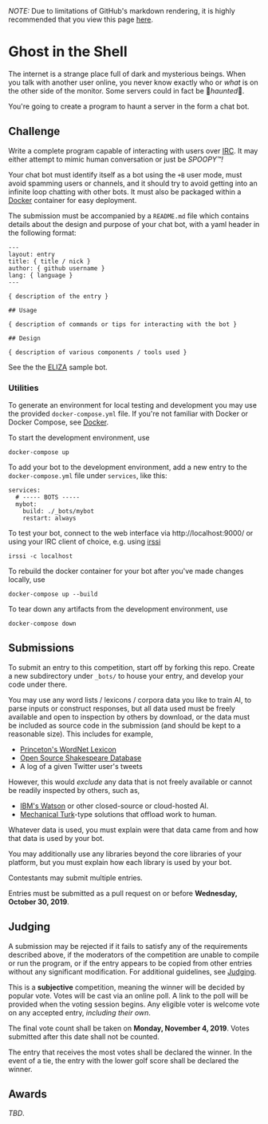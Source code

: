 <div class="ghp-hide">
  <em>NOTE:</em> Due to limitations of GitHub's markdown rendering, it is 
  highly recommended that you view this page 
  <a href="https://coding-competitions.github.io/ghost-in-the-shell/">here</a>.
</div>

# Ghost in the Shell

The internet is a strange place full of dark and mysterious beings. When you talk with another
user online, you never know exactly who or *what* is on the other side of the monitor. Some
servers could in fact be
👻<span class="ghp-haunted"><i>h</i><i>a</i><i>u</i><i>n</i><i>t</i><i>e</i><i>d</i></span>👻.

You're going to create a program to haunt a server in the form a chat bot.

## Challenge

Write a complete program capable of interacting with users over [IRC][1]. It may either attempt to
mimic human conversation or just be
<span class="ghp-haunted"><i>S</i><i>P</i><i>O</i><i>O</i><i>P</i><i>Y</i><i>™</i><i>!</i></span>

Your chat bot must identify itself as a bot using the `+B` user mode, must avoid spamming users or
channels, and it should try to avoid getting into an infinite loop chatting with other bots. It
must also be packaged within a [Docker](Docker.md) container for easy deployment.

The submission must be accompanied by a `README.md` file which contains details about the design
and purpose of your chat bot, with a yaml header in the following format:

    ---
    layout: entry
    title: { title / nick }
    author: { github username }
    lang: { language }
    ---

    { description of the entry }

    ## Usage

    { description of commands or tips for interacting with the bot }

    ## Design

    { description of various components / tools used }

See the the [ELIZA](bots/ELIZA/README) sample bot.

### Utilities

To generate an environment for local testing and development you may use the provided
`docker-compose.yml` file. If you're not familiar with Docker or Docker Compose, see
[Docker](Docker.md).

To start the development environment, use

    docker-compose up

To add your bot to the development environment, add a new entry to the `docker-compose.yml`
file under `services`, like this:

    services:
      # ----- BOTS -----
      mybot:
        build: ./_bots/mybot
        restart: always

To test your bot, connect to the web interface via http://localhost:9000/ or using your IRC client
of choice, e.g. using [irssi][7]

    irssi -c localhost

To rebuild the docker container for your bot after you've made changes locally, use

    docker-compose up --build

To tear down any artifacts from the development environment, use

    docker-compose down

## Submissions

To submit an entry to this competition, start off by forking this repo. Create a new subdirectory
under `_bots/` to house your entry, and develop your code under there.

You may use any word lists / lexicons / corpora data you like to train AI, to parse inputs or
construct responses, but all data used must be freely available and open to inspection by others by
download, or the data must be included as source code in the submission (and should be kept to a
reasonable size). This includes for example,

  - [Princeton's WordNet Lexicon][2]
  - [Open Source Shakespeare Database][3]
  - A log of a given Twitter user's tweets

However, this would *exclude* any data that is not freely available or cannot be readily inspected
by others, such as,

  - [IBM's Watson][4] or other closed-source or cloud-hosted AI.
  - [Mechanical Turk][5]-type solutions that offload work to human.

Whatever data is used, you must explain were that data came from and how that data is used by your
bot.

You may additionally use any libraries beyond the core libraries of your platform, but you must
explain how each library is used by your bot.

Contestants may submit multiple entries.

Entries must be submitted as a pull request on or before **Wednesday, October 30, 2019**.

## Judging

A submission may be rejected if it fails to satisfy any of the requirements 
described above, if the moderators of the competition are unable to compile or 
run the program, or if the entry appears to be copied from other entries 
without any significant modification. For additional guidelines, see 
[Judging](Judging.md).

This is a **subjective** competition, meaning the winner will be decided by 
popular vote. Votes will be cast via an online poll. A link to the poll will be
provided when the voting session begins. Any eligible voter is welcome vote on
any accepted entry, *including their own*.

The final vote count shall be taken on **Monday, November 4, 2019**. Votes
submitted after this date shall not be counted.

The entry that receives the most votes shall be declared the winner. In the 
event of a tie, the entry with the lower golf score shall be declared the 
winner.

## Awards

*TBD*.

  [1]: https://en.wikipedia.org/wiki/Internet_Relay_Chat
  [2]: https://wordnet.princeton.edu/
  [3]: http://www.opensourceshakespeare.org/
  [4]: https://www.ibm.com/watson
  [5]: https://en.wikipedia.org/wiki/The_Turk
  [7]: https://irssi.org/